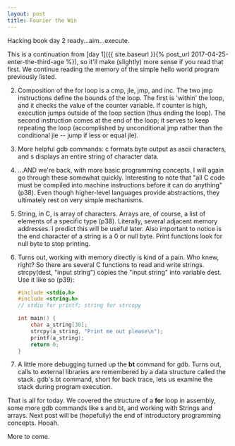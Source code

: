 ```yaml
---
layout: post
title: Fourier the Win
---
```


Hacking book day 2 ready...aim...execute.

This is a continuation from [day 1]({{ site.baseurl }}{% post_url 2017-04-25-enter-the-third-age %}), so it'll make (slightly) more sense if you read that first. We continue reading the memory of the simple hello world program previously listed. 

2. Composition of the for loop is a cmp, jle, jmp, and inc. The two jmp instructions define the bounds of the loop. The first is 'within' the loop, and it checks the value of the counter variable. If counter is high, execution jumps outside of the loop section (thus ending the loop). The second instruction comes at the end of the loop; it serves to keep repeating the loop (accomplished by unconditional jmp rather than the conditional jle -- jump if less or equal jle).

3. More helpful gdb commands: c formats byte output as ascii characters, and s displays an entire string of character data. 

2. ...AND we're back, with more basic programming concepts. I will again go through these somewhat quickly. Interesting to note that "all C code must be compiled into machine instructions before it can do anything" (p38). Even though higher-level languages provide abstractions, they ultimately rest on very simple mechanisms.

3. String, in C, is array of characters. Arrays are, of course, a list of elements of a specific type (p38). Literally, several adjacent memory addresses. I predict this will be useful later. Also important to notice is the end character of a string is a 0 or null byte. Print functions look for null byte to stop printing.

3. Turns out, working with memory directly is kind of a pain. Who knew, right? So there are several C functions to read and write strings. strcpy(dest, "input string") copies the "input string" into variable dest. Use it like so (p39):

    ```c
    #include <stdio.h>
    #include <string.h>
    // stdio for printf; string for strcopy

    int main() {
        char a_string[30];
        strcpy(a_string, "Print me out please\n");
        printf(a_string);
        return 0;
    }
    ```
3.  A little more debugging turned up the **bt** command for gdb. Turns out, calls to external libraries are remembered by a data structure called the stack. gdb's bt command, short for back trace, lets us examine the stack during program execution.

That is all for today. We covered the structure of a **for** loop in assembly, some more gdb commands like s and bt, and working with Strings and arrays. Next post will be (hopefully) the end of introductory programming concepts. Hooah.

More to come.

